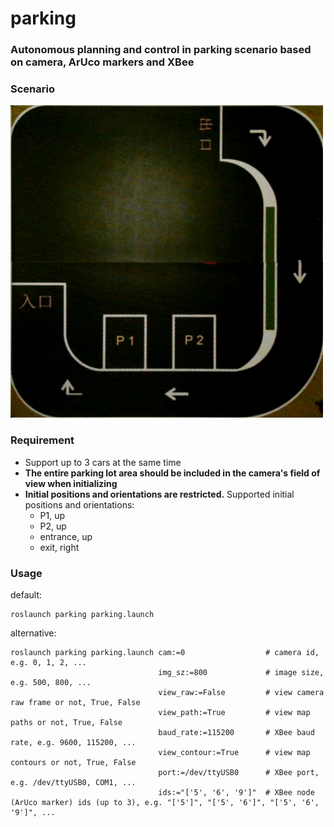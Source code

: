 # parking
### Autonomous planning and control in parking scenario based on camera, ArUco markers and XBee
### Scenario
![](parking_lot.png)
### Requirement
* Support up to 3 cars at the same time
* **The entire parking lot area should be included in the camera's field of view when initializing**
* **Initial positions and orientations are restricted.** Supported initial positions and orientations:
  * P1, up
  * P2, up
  * entrance, up 
  * exit, right 
### Usage
default:
```shell
roslaunch parking parking.launch
```
alternative:
```shell
roslaunch parking parking.launch cam:=0                  # camera id, e.g. 0, 1, 2, ...
                                 img_sz:=800             # image size, e.g. 500, 800, ...
                                 view_raw:=False         # view camera raw frame or not, True, False
                                 view_path:=True         # view map paths or not, True, False
                                 baud_rate:=115200       # XBee baud rate, e.g. 9600, 115200, ...
                                 view_contour:=True      # view map contours or not, True, False
                                 port:=/dev/ttyUSB0      # XBee port, e.g. /dev/ttyUSB0, COM1, ...
                                 ids:="['5', '6', '9']"  # XBee node (ArUco marker) ids (up to 3), e.g. "['5']", "['5', '6']", "['5', '6', '9']", ...
```